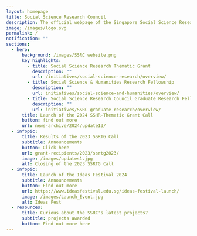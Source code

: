 ```yaml
---
layout: homepage
title: Social Science Research Council
description: The official webpage of the Singapore Social Science Research Council (SSRC).
image: /images/logo.svg
permalink: /
notification: ""
sections:
  - hero:
      background: /images/SSRC website.png
      key_highlights:
        - title: Social Science Research Thematic Grant
          description: ""
          url: /initiatives/social-science-research/overview/
        - title: Social Science & Humanities Research Fellowship
          description: ""
          url: initiatives/social-science-and-humanities/overview/
        - title: Social Science Research Council Graduate Research Fellowship
          description: ""
          url: initiatives/SSRC-graduate-research/overview/
      title: Launch of the 2024 SSHR-Thematic Grant Call
      button: find out more
      url: news-archive/2024/update13/
  - infopic:
      title: Results of the 2023 SSRTG Call
      subtitle: Announcements
      button: Click here
      url: grant-recipients/2023/ssrtg2023/
      image: /images/updates1.jpg
      alt: Closing of the 2023 SSRTG Call
  - infopic:
      title: Launch of the Ideas Festival 2024
      subtitle: Announcements
      button: Find out more
      url: https://www.ideasfestival.edu.sg/ideas-festival-launch/
      image: /images/Launch_Event.jpg
      alt: Ideas Fest
  - resources:
      title: Curious about the SSRC's latest projects?
      subtitle: projects awarded
      button: Find out more here
---
```

